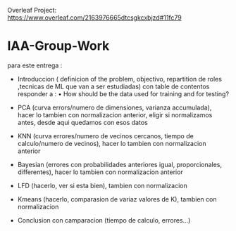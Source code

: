 Overleaf Project:
https://www.overleaf.com/2163976665dtcsgkcxbjzd#11fc79

# IAA-Group-Work

para este entrega :

-  Introduccion ( definicion of the problem, objectivo, repartition de roles ,tecnicas de ML que van a ser estudiadas) con table de contentos
responder a : • How should be the data used for training and for testing?

- PCA  (curva errors/numero de dimensiones, varianza accumulada), hacer lo tambien con normalizacion anterior, eligir si normalizamos antes, desde aqui quedamos con esos datos

- KNN (curva errores/numero de vecinos cercanos, tiempo de calculo/numero de vecinos), hacer lo tambien con normalizacion anterior

- Bayesian (errores con probabilidades anteriores igual, proporcionales, differentes), hacer lo tambien con normalizacion anterior

- LFD (hacerlo, ver si esta bien), tambien con normalizacion

- Kmeans (hacerlo, comparasion de variaz valores de K), tambien con normalizacion

- Conclusion con camparacion (tiempo de calculo, errores...)
